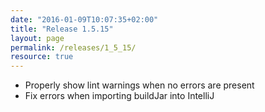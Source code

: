 ```yaml
---
date: "2016-01-09T10:07:35+02:00"
title: "Release 1.5.15"
layout: page
permalink: /releases/1_5_15/
resource: true
---
```


* Properly show lint warnings when no errors are present
* Fix errors when importing buildJar into IntelliJ
